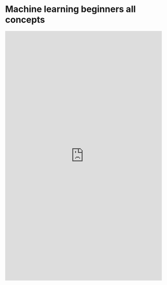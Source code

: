 # Machine learning beginners all concepts

<iframe src="https://docs.google.com/document/d/150QcZ1lJWTefJgIRRariNRuWIN3C7UysgT3ChZ5XHoo/edit?usp=sharing" height="800" style="margin: 0 auto; width: 100%;" frameborder="0" scrolling="auto" title="Machine Learning beginners all concepts"></iframe>

